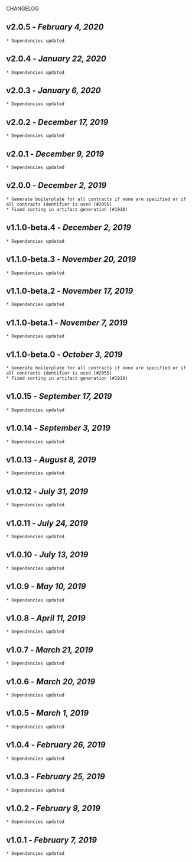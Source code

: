 <!--
changelogUtils.file is auto-generated using the monorepo-scripts package. Don't edit directly.
Edit the package's CHANGELOG.json file only.
-->

CHANGELOG

## v2.0.5 - _February 4, 2020_

    * Dependencies updated

## v2.0.4 - _January 22, 2020_

    * Dependencies updated

## v2.0.3 - _January 6, 2020_

    * Dependencies updated

## v2.0.2 - _December 17, 2019_

    * Dependencies updated

## v2.0.1 - _December 9, 2019_

    * Dependencies updated

## v2.0.0 - _December 2, 2019_

    * Generate boilerplate for all contracts if none are specified or if all contracts identifier is used (#2055)
    * Fixed sorting in artifact generation (#1910)

## v1.1.0-beta.4 - _December 2, 2019_

    * Dependencies updated

## v1.1.0-beta.3 - _November 20, 2019_

    * Dependencies updated

## v1.1.0-beta.2 - _November 17, 2019_

    * Dependencies updated

## v1.1.0-beta.1 - _November 7, 2019_

    * Dependencies updated

## v1.1.0-beta.0 - _October 3, 2019_

    * Generate boilerplate for all contracts if none are specified or if all contracts identifier is used (#2055)
    * Fixed sorting in artifact generation (#1910)

## v1.0.15 - _September 17, 2019_

    * Dependencies updated

## v1.0.14 - _September 3, 2019_

    * Dependencies updated

## v1.0.13 - _August 8, 2019_

    * Dependencies updated

## v1.0.12 - _July 31, 2019_

    * Dependencies updated

## v1.0.11 - _July 24, 2019_

    * Dependencies updated

## v1.0.10 - _July 13, 2019_

    * Dependencies updated

## v1.0.9 - _May 10, 2019_

    * Dependencies updated

## v1.0.8 - _April 11, 2019_

    * Dependencies updated

## v1.0.7 - _March 21, 2019_

    * Dependencies updated

## v1.0.6 - _March 20, 2019_

    * Dependencies updated

## v1.0.5 - _March 1, 2019_

    * Dependencies updated

## v1.0.4 - _February 26, 2019_

    * Dependencies updated

## v1.0.3 - _February 25, 2019_

    * Dependencies updated

## v1.0.2 - _February 9, 2019_

    * Dependencies updated

## v1.0.1 - _February 7, 2019_

    * Dependencies updated
